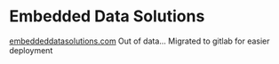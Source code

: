 Embedded Data Solutions
=========================

[embeddeddatasolutions.com](http://embeddeddatasolutions.com)
Out of data... Migrated to gitlab for easier deployment
